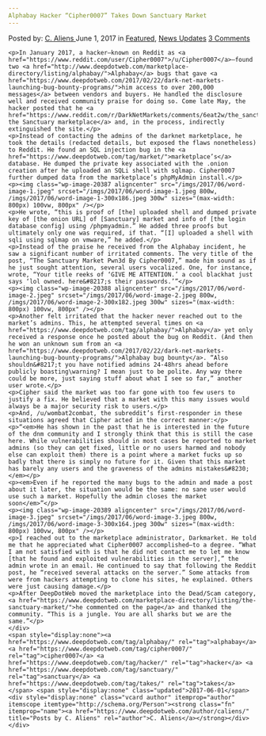 ```yaml
---
Alphabay Hacker “Cipher0007” Takes Down Sanctuary Market
---
```

<article class="post-listing post-20386 post type-post status-publish format-standard has-post-thumbnail hentry  tag-alphabay tag-cipher0007 tag-hacker tag-sanctuary tag-takes">
    <div class="post-inner">
        <span>Posted by: <a href="https://www.deepdotweb.com/author/caliens/" title="">C. Aliens </a></span>
    <span>June 1, 2017</span>
    <span>in <a href="https://www.deepdotweb.com/category/deepdot-news/" rel="category tag">Featured</a>, <a href="https://www.deepdotweb.com/category/news-updates/" rel="category tag">News Updates</a></span>
    <span><a href="https://www.deepdotweb.com/2017/06/01/alphabay-hacker-cipher0007-takes-sanctuary-market/#comments">3 Comments</a></span>
    </p>
    <div class="clear"></div>
    
    <p>In January 2017, a hacker—known on Reddit as <a href="https://www.reddit.com/user/Cipher0007">/u/Cipher0007</a>—found two <a href="http://www.deepdotweb.com/marketplace-directory/listing/alphabay/">Alphabay</a> bugs that gave <a href="https://www.deepdotweb.com/2017/02/22/dark-net-markets-launching-bug-bounty-programs/">him access to over 200,000 messages</a> between vendors and buyers. He handled the disclosure well and received community praise for doing so. Come late May, the hacker posted that he <a href="https://www.reddit.com/r/DarkNetMarkets/comments/6eat2w/the_sanctuary_market_pwn3d_by_cipher0007/">hacked the Sanctuary marketplace</a> and, in the process, indirectly extinguished the site.</p>
    <p>Instead of contacting the admins of the darknet marketplace, he took the details (redacted details, but exposed the flaws nonetheless) to Reddit. He found an SQL injection bug in the <a href="https://www.deepdotweb.com/tag/market/">marketplace’s</a> database. He dumped the private key associated with the .onion creation after he uploaded an SQLi shell with sqlmap. Cipher0007 further dumped data from the marketplace’s phpMyAdmin install.</p>
    <p><img class="wp-image-20387 aligncenter" src="/imgs/2017/06/word-image-1.jpeg" srcset="/imgs/2017/06/word-image-1.jpeg 800w, /imgs/2017/06/word-image-1-300x186.jpeg 300w" sizes="(max-width: 800px) 100vw, 800px" /></p>
    <p>He wrote, “this is proof of [the] uploaded shell and dumped private key of [the onion URL] of [Sanctuary] market and info of [the login database config] using /phpmyadmin.” He added three proofs but ultimately only one was required, if that. “[I] uploaded a shell with sqli using sqlmap on vmware,” he added.</p>
    <p>Instead of the praise he received from the Alphabay incident, he saw a significant number of irritated comments. The very title of the post, “The Sanctuary Market Pwn3d By Cipher0007,” made him sound as if he just sought attention, several users vocalized. One, for instance, wrote, “Your title reeks of ‘GIVE ME ATTENTION.’ a cool blackhat just says ‘lol owned. here&#8217;s their passwords.’”</p>
    <p><img class="wp-image-20388 aligncenter" src="/imgs/2017/06/word-image-2.jpeg" srcset="/imgs/2017/06/word-image-2.jpeg 800w, /imgs/2017/06/word-image-2-300x182.jpeg 300w" sizes="(max-width: 800px) 100vw, 800px" /></p>
    <p>Another felt irritated that the hacker never reached out to the market’s admins. This, he attempted several times on <a href="https://www.deepdotweb.com/tag/alphabay/">Alphabay</a> yet only received a response once he posted about the bug on Reddit. (And then he won an unknown sum from an <a href="https://www.deepdotweb.com/2017/02/22/dark-net-markets-launching-bug-bounty-programs/">Alphabay bug bounty</a>. “Also shouldn&#8217;t you have notified admins 24-48hrs ahead before publicly boasting\warning? I mean just to be polite. Any way there could be more, just saying stuff about what I see so far,” another user wrote.</p>
    <p>Cipher said the market was too​ far gone with too few users to justify a fix. He believed that a market with this many issues would always be a major security risk to users.</p>
    <p>And, /u/wombat2combat, the subreddit’s first-responder in these situations agreed that Cipher acted in the correct manner:</p>
    <p>“<em>He has shown in the past that he is interested in the future of the dnm community and I strongly think that this is still the case here. While vulnerabilities should in most cases be reported to market admins (so they can get fixed, little or no users harmed and nobody else can exploit them) there is a point where a market fucks up so badly that there is simply no future for it. Given that this market has barely any users and the graveness of the admins mistakes&#8230;</em></p>
    <p><em>Even if he reported the many bugs to the admin and made a post about it later, the situation would be the same: no sane user would use such a market. Hopefully the admin closes the market soon</em>”</p>
    <p><img class="wp-image-20389 aligncenter" src="/imgs/2017/06/word-image-3.jpeg" srcset="/imgs/2017/06/word-image-3.jpeg 800w, /imgs/2017/06/word-image-3-300x164.jpeg 300w" sizes="(max-width: 800px) 100vw, 800px" /></p>
    <p>I reached out to the marketplace administrator, Darkmarket. He told me that he appreciated what Cipher0007 accomplished—to a degree. “What I am not satisfied with is that he did not contact me to let me know [that he found and exploited vulnerabilities in the server],” the admin wrote in an email. He continued to say that following the Reddit post, he “received several attacks on the server.” Some attacks from were from hackers attempting to clone his sites, he explained. Others were just causing damage.</p>
    <p>After DeepDotWeb moved the marketplace into the Dead/Scam category, <a href="https://www.deepdotweb.com/marketplace-directory/listing/the-sanctuary-market/">he commented on the page</a> and thanked the community. “This is a jungle. You are all sharks but we are the same.”</p>
    </div>
    <span style="display:none"><a href="https://www.deepdotweb.com/tag/alphabay/" rel="tag">alphabay</a> <a href="https://www.deepdotweb.com/tag/cipher0007/" rel="tag">cipher0007</a> <a href="https://www.deepdotweb.com/tag/hacker/" rel="tag">hacker</a> <a href="https://www.deepdotweb.com/tag/sanctuary/" rel="tag">sanctuary</a> <a href="https://www.deepdotweb.com/tag/takes/" rel="tag">takes</a></span> <span style="display:none" class="updated">2017-06-01</span>
    <div style="display:none" class="vcard author" itemprop="author" itemscope itemtype="http://schema.org/Person"><strong class="fn" itemprop="name"><a href="https://www.deepdotweb.com/author/caliens/" title="Posts by C. Aliens" rel="author">C. Aliens</a></strong></div>
    </div>
</article>

